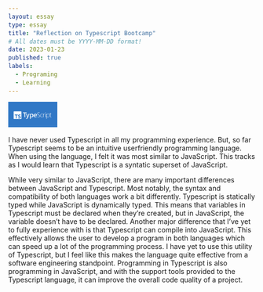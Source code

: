 ```yaml
---
layout: essay
type: essay
title: "Reflection on Typescript Bootcamp"
# All dates must be YYYY-MM-DD format!
date: 2023-01-23
published: true
labels:
  - Programing
  - Learning
---
```


<img width="100px" class="rounded float-start pe-4" src="../img/typeS_im.png">

I have never used Typescript in all my programming experience. But, so far Typescript seems to be an intuitive userfriendly programming language. When using the language, I felt it was most similar to JavaScript. This tracks as I would learn that Typescript is a syntatic superset of JavaScript. 

While very similar to JavaScript, there are many important differences between JavaScript and Typescript. Most notably, the syntax and compatibility of both languages work a bit differently. Typescript is statically typed while JavaScript is dynamically typed. This means that variables in Typescript must be declared when they’re created, but in JavaScript, the variable doesn’t have to be declared. Another major difference that I’ve yet to fully experience with is that Typescript can compile into JavaScript. This effectively allows the user to develop a program in both languages which can speed up a lot of the programming process. I have yet to use this utility of Typescript, but I feel like this makes the language quite effective from a software engineering standpoint. Programming in Typescript is also programming in JavaScript, and with the support tools provided to the Typescript language, it can improve the overall code quality of a project.  


